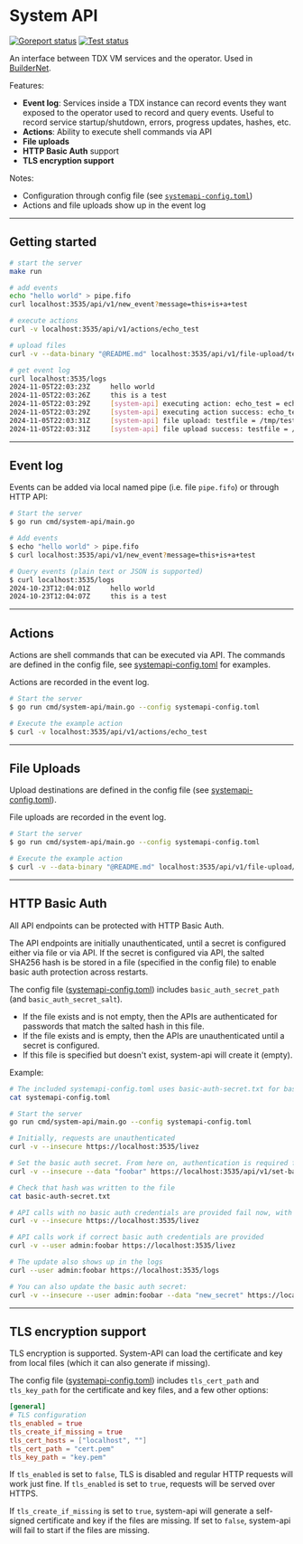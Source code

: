 # System API

[![Goreport status](https://goreportcard.com/badge/github.com/flashbots/system-api)](https://goreportcard.com/report/github.com/flashbots/system-api)
[![Test status](https://github.com/flashbots/system-api/actions/workflows/checks.yml/badge.svg?branch=main)](https://github.com/flashbots/system-api/actions?query=workflow%3A%22Checks%22)

An interface between TDX VM services and the operator. Used in [BuilderNet](https://buildernet.org/).

Features:

- **Event log**: Services inside a TDX instance can record events they want exposed to the operator
 used to record and query events. Useful to record service startup/shutdown, errors, progress updates,
 hashes, etc.
- **Actions**: Ability to execute shell commands via API
- **File uploads**
- **HTTP Basic Auth** support
- **TLS encryption support**

Notes:

- Configuration through config file (see [`systemapi-config.toml`](./systemapi-config.toml))
- Actions and file uploads show up in the event log

---

## Getting started

```bash
# start the server
make run

# add events
echo "hello world" > pipe.fifo
curl localhost:3535/api/v1/new_event?message=this+is+a+test

# execute actions
curl -v localhost:3535/api/v1/actions/echo_test

# upload files
curl -v --data-binary "@README.md" localhost:3535/api/v1/file-upload/testfile

# get event log
curl localhost:3535/logs
2024-11-05T22:03:23Z     hello world
2024-11-05T22:03:26Z     this is a test
2024-11-05T22:03:29Z     [system-api] executing action: echo_test = echo test
2024-11-05T22:03:29Z     [system-api] executing action success: echo_test = echo test
2024-11-05T22:03:31Z     [system-api] file upload: testfile = /tmp/testfile.txt
2024-11-05T22:03:31Z     [system-api] file upload success: testfile = /tmp/testfile.txt - content: 1991 bytes
```

---

## Event log

Events can be added via local named pipe (i.e. file `pipe.fifo`) or through HTTP API:

```bash
# Start the server
$ go run cmd/system-api/main.go

# Add events
$ echo "hello world" > pipe.fifo
$ curl localhost:3535/api/v1/new_event?message=this+is+a+test

# Query events (plain text or JSON is supported)
$ curl localhost:3535/logs
2024-10-23T12:04:01Z     hello world
2024-10-23T12:04:07Z     this is a test
```

---

 ## Actions

 Actions are shell commands that can be executed via API. The commands are defined in the config file,
 see [systemapi-config.toml](./systemapi-config.toml) for examples.

Actions are recorded in the event log.

```bash
# Start the server
$ go run cmd/system-api/main.go --config systemapi-config.toml

# Execute the example action
$ curl -v localhost:3535/api/v1/actions/echo_test
```

---

## File Uploads

Upload destinations are defined in the config file (see [systemapi-config.toml](./systemapi-config.toml)).

File uploads are recorded in the event log.

```bash
# Start the server
$ go run cmd/system-api/main.go --config systemapi-config.toml

# Execute the example action
$ curl -v --data-binary "@README.md" localhost:3535/api/v1/file-upload/testfile
```

---

## HTTP Basic Auth

All API endpoints can be protected with HTTP Basic Auth.

The API endpoints are initially unauthenticated, until a secret is configured
either via file or via API. If the secret is configured via API, the salted SHA256
hash is be stored in a file (specified in the config file) to enable basic auth protection
across restarts.

The config file ([systemapi-config.toml](./systemapi-config.toml)) includes `basic_auth_secret_path` (and `basic_auth_secret_salt`).
- If the file exists and is not empty, then the APIs are authenticated for passwords that match the salted hash in this file.
- If the file exists and is empty, then the APIs are unauthenticated until a secret is configured.
- If this file is specified but doesn't exist, system-api will create it (empty).

Example:

```bash
# The included systemapi-config.toml uses basic-auth-secret.txt for basic_auth_secret_path
cat systemapi-config.toml

# Start the server
go run cmd/system-api/main.go --config systemapi-config.toml

# Initially, requests are unauthenticated
curl -v --insecure https://localhost:3535/livez

# Set the basic auth secret. From here on, authentication is required for all API requests.
curl -v --insecure --data "foobar" https://localhost:3535/api/v1/set-basic-auth

# Check that hash was written to the file
cat basic-auth-secret.txt

# API calls with no basic auth credentials are provided fail now, with '401 Unauthorized' because
curl -v --insecure https://localhost:3535/livez

# API calls work if correct basic auth credentials are provided
curl -v --user admin:foobar https://localhost:3535/livez

# The update also shows up in the logs
curl --user admin:foobar https://localhost:3535/logs

# You can also update the basic auth secret:
curl -v --insecure --user admin:foobar --data "new_secret" https://localhost:3535/api/v1/set-basic-auth
```

---

## TLS encryption support

TLS encryption is supported. System-API can load the certificate and key from local files (which it can also generate if missing).

The config file ([systemapi-config.toml](./systemapi-config.toml)) includes `tls_cert_path` and `tls_key_path` for the certificate and key files, and
a few other options:

```toml
[general]
# TLS configuration
tls_enabled = true
tls_create_if_missing = true
tls_cert_hosts = ["localhost", ""]
tls_cert_path = "cert.pem"
tls_key_path = "key.pem"
```

If `tls_enabled` is set to `false`, TLS is disabled and regular HTTP requests will work just fine. If `tls_enabled` is set to `true`, requests will be served over HTTPS.

If `tls_create_if_missing` is set to `true`, system-api will generate a self-signed certificate and key if the files are missing. If set to `false`, system-api will fail to start if the files are missing.
